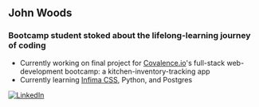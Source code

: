## John Woods
### Bootcamp student stoked about the lifelong-learning journey of coding

- Currently working on final project for [Covalence.io](https://www.covalence.io "Covalence homepage")'s full-stack web-development bootcamp: a kitchen-inventory-tracking app
- Currently learning [Infima CSS](https://facebookincubator.github.io/infima/ "Infima beta landing page"), Python, and Postgres

 [![LinkedIn][2.2]][2]

<!--
**jw00ds/jw00ds** is a ✨ _special_ ✨ repository because its `README.md` (this file) appears on your GitHub profile.

### John Woods
# Bootcamp student stoked about the lifelong-learning journey of coding

- 🔭 I’m currently working on a final project for covalence.io's full-stack web-development bootcamp
- 🌱 I’m currently learning ReactJS Hooks, Infima CSS, Python, and Postgres
-->
[2]: https://www.linkedin.com/in/woodsjohnc/
[2.2]: https://raw.githubusercontent.com/MartinHeinz/MartinHeinz/master/linkedin-3-16.png (LinkedIn icon without padding)
